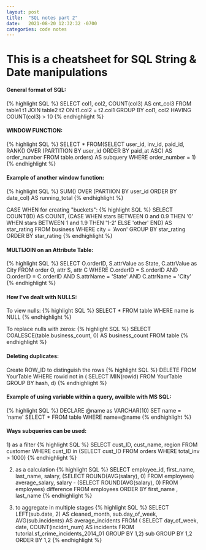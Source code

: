 ```yaml
---
layout: post
title:  "SQL notes part 2"
date:   2021-08-20 12:32:32 -0700
categories: code notes
---
```


<h1>This is a cheatsheet for SQL String & Date manipulations</h1>

<h4>General format of SQL:</h4>
{% highlight SQL %}
SELECT col1, col2, COUNT(col3) AS cnt_col3
FROM table1 t1
JOIN table2 t2
ON t1.col2 = t2.col1
GROUP BY col1, col2
HAVING COUNT(col3) > 10
{% endhighlight %}

<h4>WINDOW FUNCTION:</h4>
{% highlight SQL %}
SELECT * 
FROM(SELECT user_id, inv_id, paid_id,
	RANK() OVER (PARTITION BY user_id ORDER BY paid_at ASC) AS order_number
	FROM table.orders) AS subquery
WHERE order_number = 1)
{% endhighlight %}

<h4>Example of another window function:</h4>
{% highlight SQL %}
SUM() OVER (PARTIION BY user_id ORDER BY date_col) AS running_total
{% endhighlight %}

CASE WHEN for creating "buckets":
{% highlight SQL %}
SELECT COUNT(ID) AS COUNT,
	(CASE WHEN stars BETWEEN 0 and 0.9 THEN '0'
		WHEN stars BETWEEN 1 and 1.9 THEN '1-2'
		ELSE 'other'
		END) AS star_rating
FROM business
WHERE city = 'Avon'
GROUP BY star_rating
ORDER BY star_rating
{% endhighlight %}


<h4>MULTIJOIN on an Attribute Table:</h4>
{% highlight SQL %}
SELECT O.orderID, S.attrValue as State, C.attrValue as City
FROM order O, attr S, attr C
WHERE O.orderID = S.orderID
AND O.orderID = C.orderID
AND S.attrName = 'State'
AND C.attrName = 'City'
{% endhighlight %}

<h4>How I've dealt with NULLS:</h4>
To view nulls: 
{% highlight SQL %}
SELECT * FROM table WHERE name is NULL
{% endhighlight %}

To replace nulls with zeros: 
{% highlight SQL %}
SELECT COALESCE(table.business_count, 0) AS business_count FROM table
{% endhighlight %}

<h4>Deleting duplicates:</h4>
Create ROW_ID to distinguish the rows
{% highlight SQL %}
DELETE FROM YourTable
WHERE rowid not in (
	SELECT MIN(rowid) 
	FROM YourTable 
	GROUP BY hash, d)
{% endhighlight %}

<h4>Example of using variable within a query, availble with MS SQL:</h4>
{% highlight SQL %}
DECLARE @name as VARCHAR(10)
SET name = 'name'
SELECT * FROM table WHERE name=@name
{% endhighlight %}


<h4>Ways subqueries can be used:</h4>
1) as a filter
{% highlight SQL %}
SELECT cust_ID, cust_name, region
FROM customer
WHERE cust_ID in (SELECT cust_ID
				FROM orders
				WHERE total_inv > 1000)
{% endhighlight %}

2) as a calculation
{% highlight SQL %}
SELECT employee_id, first_name, last_name, salary,
			(SELECT ROUND(AVG(salary), 0)
			FROM employees) average_salary,
    		salary - (SELECT ROUND(AVG(salary), 0)
    				FROM employees) difference
FROM employees
ORDER BY first_name , last_name
{% endhighlight %}


3) to aggregate in multiple stages
{% highlight SQL %}
SELECT LEFT(sub.date, 2) AS cleaned_month,
       sub.day_of_week,
       AVG(sub.incidents) AS average_incidents
FROM (
		SELECT day_of_week,
               date,
               COUNT(incidnt_num) AS incidents
        FROM tutorial.sf_crime_incidents_2014_01
        GROUP BY 1,2) sub
GROUP BY 1,2
ORDER BY 1,2
{% endhighlight %}


